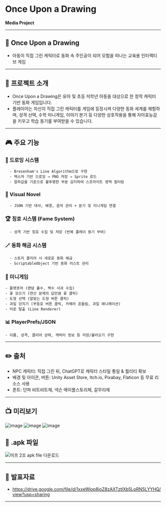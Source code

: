 # Once Upon a Drawing
  **Media Project**

---

## **🎨 Once Upon a Drawing**
  - 아동이 직접 그린 캐릭터로 동화 속 주인공이 되어 모험을 떠나는 교육용 인터랙티브 게임

---

## **📌 프로젝트 소개**
  - Once Upon a Drawing은 유아 및 초등 저학년 아동을 대상으로 한 창작 캐릭터 기반 동화 게임입니다.
  - 플레이어는 자신이 직접 그린 캐릭터를 게임에 등장시켜 다양한 동화 세계를 체험하며, 성격 선택, 수학 미니게임, 이야기 분기 등 다양한 상호작용을 통해 자아효능감을 키우고 학습 동기를 부여받을 수 있습니다.

---

## **🎮 주요 기능**
  ### **🎨 드로잉 시스템**
      - Bresenham's Line Algorithm으로 구현
      - 텍스처 기반 드로잉 → PNG 저장 → Sprite 로드
      - 알파값을 기준으로 불투명한 부분 감지하여 스프라이트 영역 필터링
      
  ### **📖 Visual Novel**
      - JSON 기반 대사, 배경, 음악 관리 + 분기 및 미니게임 연결
  
  ### **🏆 칭호 시스템 (Fame System)**
      - 성격 기반 칭호 수집 및 저장 (반복 플레이 동기 부여)
  
  ### **🪄 동화 해금 시스템**
      - 스토리 클리어 시 새로운 동화 해금
      - ScriptableObject 기반 동화 리스트 관리
  
  ### **🧠 미니게임**
    - 플랫포머 (랜덤 홀수, 짝수 사과 수집)
    - 꽃 모으기 (연산 문제의 답만큼 꽃 클릭)
    - 도형 선택 (알맞는 도형 버튼 클릭)
    - 과일 던지기 (부등호 버튼 클릭, 카메라 흔들림, 과일 애니메이션)
    - 미로 탈출 (Line Renderer)
    
  ### **📊 PlayerPrefs/JSON**
    - 이름, 성격, 클리어 상태, 캐릭터 정보 등 저장/불러오기 구현

---

## **✏️ 출처**
  - NPC 캐릭터: 직접 그린 뒤, ChatGPT로 캐릭터 스타일 통일 & 퀄리티 확보
  - 배경 및 아이콘, 버튼: Unity Asset Store, Itch.io, Pixabay, Flaticon 등 무료 리소스 사용
  - 폰트: 던파 비트비트체, 넥슨 메이플스토리체, 갈무리체

---

## **📺 미리보기**
![image](https://github.com/user-attachments/assets/aa7bb40e-fe7f-433f-a651-71bc72a51124)
![image](https://github.com/user-attachments/assets/06233fa0-ece8-43f5-9767-fca6c4b79fc5)
![image](https://github.com/user-attachments/assets/0e939250-1790-4faa-8efd-10ebc0035c21)

## **📂 .apk 파일**
![미프 2조  apk file 다운로드](https://github.com/user-attachments/assets/50570547-6603-457d-abbf-478068a8abd0)

---

## **🔗 발표자료**
  - https://drive.google.com/file/d/1xxeWlop8ioZ8zAXTztlXb5LpRN5LYYHQ/view?usp=sharing

---
